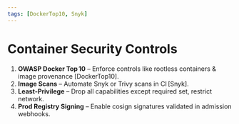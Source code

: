 ```yaml
---
tags: [DockerTop10, Snyk]
---
```

# Container Security Controls

1. **OWASP Docker Top 10** – Enforce controls like rootless containers & image provenance [DockerTop10].
2. **Image Scans** – Automate Snyk or Trivy scans in CI [Snyk].
3. **Least‑Privilege** – Drop all capabilities except required set, restrict network.
4. **Prod Registry Signing** – Enable cosign signatures validated in admission webhooks.
